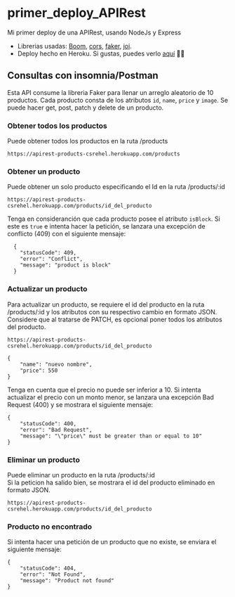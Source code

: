 # primer_deploy_APIRest

Mi primer deploy de una APIRest, usando NodeJs y Express

* Librerias usadas: [Boom](https://www.npmjs.com/package/@hapi/boom?ref=hackernoon.com), [cors](https://www.npmjs.com/package/cors), [faker](https://www.npmjs.com/package/faker/v/5.5.3), [joi](https://joi.dev/).
* Deploy hecho en Heroku. Si gustas, puedes verlo [aquí](https://apirest-products-csrehel.herokuapp.com/products) 👀✨

## Consultas con insomnia/Postman

Esta API consume la libreria Faker para llenar un arreglo aleatorio de 10 productos. Cada producto consta de los atributos `id`, `name`, `price` y `image`. Se puede hacer get, post, patch y delete de un producto.

### Obtener todos los productos

Puede obtener todos los productos en la ruta /products <br>

```
https://apirest-products-csrehel.herokuapp.com/products
```

### Obtener un producto

Puede obtener un solo producto especificando el Id en la ruta /products/:id

```
https://apirest-products-csrehel.herokuapp.com/products/id_del_producto
```

Tenga en consideranción que cada producto posee el atributo `isBlock`. 
Si este es `true` e intenta hacer la petición, se lanzara una excepción de conflicto (409) con el siguiente mensaje:

```
  {
    "statusCode": 409,
    "error": "Conflict",
    "message": "product is block"
  }
```

### Actualizar un producto

Para actualizar un producto, se requiere el id del producto en la ruta /products/:id y los atributos con su respectivo cambio en formato JSON. <br>
Considere que al tratarse de PATCH, es opcional poner todos los atributos del producto.

```
https://apirest-products-csrehel.herokuapp.com/products/id_del_producto

{
	"name": "nuevo nombre",
	"price": 550
}

```

Tenga en cuenta que el precio no puede ser inferior a 10. Si intenta actualizar el precio con un monto menor, se lanzara una excepción Bad Request (400) 
y se mostrara el siguiente mensaje:

```
{
	"statusCode": 400,
	"error": "Bad Request",
	"message": "\"price\" must be greater than or equal to 10"
}
```

### Eliminar un producto

Puede eliminar un producto en la ruta /products/:id <br>
Si la peticion ha salido bien, se mostrara el id del producto eliminado en formato JSON.

```
https://apirest-products-csrehel.herokuapp.com/products/id_del_producto
```

### Producto no encontrado

Si intenta hacer una petición de un producto que no existe, se enviara el siguiente mensaje:

```
{
	"statusCode": 404,
	"error": "Not Found",
	"message": "Product not found"
}
```







